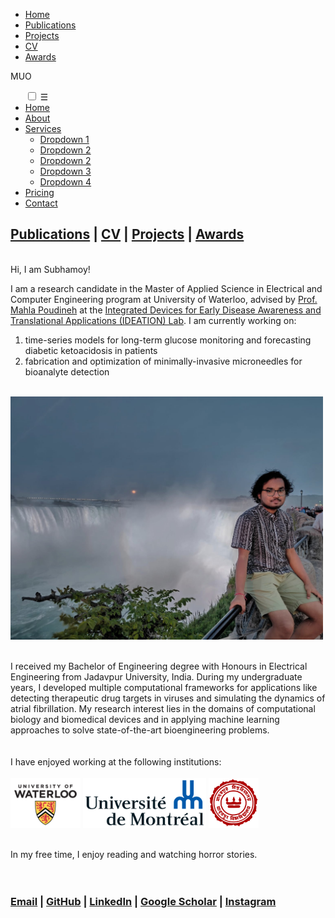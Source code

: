 <nav>  
<ul>  
<li>  
<a href="README.md"> Home </a>  
</li>  
<li>  
<a href="publications.md"> Publications </a>  
</li>  
<li>  
<a href="project.md"> Projects </a>  
</li>  
<li>
<a href="CV.md"> CV </a>  
</li>  
<li>  
<a href="awards.md"> Awards </a>  
</li>  
</ul>  
</nav> 

<nav class="navbar">
  <div class="logo">MUO</div>
  <ul class="nav-links">
    <input type="checkbox" id="checkbox_toggle" />
    <label for="checkbox_toggle" class="hamburger">&#9776;</label>
    <div class="menu">
      <li><a href="/">Home</a></li>
      <li><a href="/">About</a></li>
      <li class="services">
        <a href="/">Services</a>
        <ul class="dropdown">
          <li><a href="/">Dropdown 1 </a></li>
          <li><a href="/">Dropdown 2</a></li>
          <li><a href="/">Dropdown 2</a></li>
          <li><a href="/">Dropdown 3</a></li>
          <li><a href="/">Dropdown 4</a></li>
        </ul>
      </li>
      <li><a href="/">Pricing</a></li>
      <li><a href="/">Contact</a></li>
    </div>
  </ul>
</nav>

## [Publications](publications.md) | [CV](CV.md) | [Projects](projects.md) | [Awards](awards.md)

<br>
Hi, I am Subhamoy!

I am a research candidate in the Master of Applied Science in Electrical and Computer Engineering program at University of Waterloo, advised by [Prof. Mahla Poudineh](https://uwaterloo.ca/electrical-computer-engineering/profile/m2poudin) at the [Integrated Devices for Early Disease Awareness and Translational Applications (IDEATION) Lab](https://uwaterloo.ca/integrated-devices-early-awareness-lab/). I am currently working on:

1. time-series models for long-term glucose monitoring and forecasting diabetic ketoacidosis in patients
2. fabrication and optimization of minimally-invasive microneedles for bioanalyte detection

<br><img src="Background.png" alt="alt text" width="500" align="middle"/>
<br>
<br>
<br>I received my Bachelor of Engineering degree with Honours in Electrical Engineering from Jadavpur University, India. During my undergraduate years, I developed multiple computational frameworks for applications like detecting therapeutic drug targets in viruses and simulating the dynamics of atrial fibrillation. My research interest lies in the domains of computational biology and biomedical devices and in applying machine learning approaches to solve state-of-the-art bioengineering problems.
<br>
<br>
<br>I have enjoyed working at the following institutions:
<br>
<br>
<img src="UW_logo.png" alt="alt text" height="80" align="middle"/>    <img src="UdeM_logo.png" alt="alt text" height="80" align="middle"/>    <img src="JU_logo.png" alt="alt text" height="80" align="middle"/>
<br>
<br>
<br>In my free time, I enjoy reading and watching horror stories.
<br>
<br>
<br>
### <a href="mailto:s2biswas@uwaterloo.ca" target="_top">Email</a> | <a href="https://github.com/SubhamoyBiswas/" target="_top">GitHub</a> | <a href="https://www.linkedin.com/in/subhamoy-biswas-16869316a/" target="_top">LinkedIn</a> | <a href="https://scholar.google.ca/citations?user=bHMeN1UAAAAJ&hl=en" target="_top">Google Scholar</a> | <a href="https://www.instagram.com/__subhamoy.b/" target="_top">Instagram</a>
<br>
<br>
